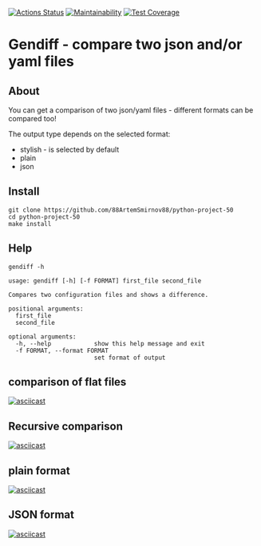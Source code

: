 
[![Actions Status](https://github.com/88ArtemSmirnov88/python-project-50/workflows/hexlet-check/badge.svg)](https://github.com/88ArtemSmirnov88/python-project-50/actions)
[![Maintainability](https://api.codeclimate.com/v1/badges/15935953afcdb706c4a2/maintainability)](https://codeclimate.com/github/88ArtemSmirnov88/python-project-50/maintainability)
[![Test Coverage](https://api.codeclimate.com/v1/badges/15935953afcdb706c4a2/test_coverage)](https://codeclimate.com/github/88ArtemSmirnov88/python-project-50/test_coverage)

# Gendiff - compare two json and/or yaml files
## About

You can get a comparison of two json/yaml files - different formats can be compared too!

The output type depends on the selected format:
* stylish - is selected by default
* plain
* json
## Install

```
git clone https://github.com/88ArtemSmirnov88/python-project-50
cd python-project-50
make install
```
## Help

```commandline
gendiff -h

usage: gendiff [-h] [-f FORMAT] first_file second_file

Compares two configuration files and shows a difference.

positional arguments:
  first_file
  second_file

optional arguments:
  -h, --help            show this help message and exit
  -f FORMAT, --format FORMAT
                        set format of output
```
## comparison of flat files
[![asciicast](https://asciinema.org/a/m7bQARwsbavWlqeQ6XENMaxzn.png)](https://asciinema.org/a/m7bQARwsbavWlqeQ6XENMaxzn)

## Recursive comparison
[![asciicast](https://asciinema.org/a/bZZJaBh6klcMzhuDlQL4NNhdc.png)](https://asciinema.org/a/bZZJaBh6klcMzhuDlQL4NNhdc)

## plain format
[![asciicast](https://asciinema.org/a/LjRUj9aYK2TiVN3VgPLuijsgW.png)](https://asciinema.org/a/LjRUj9aYK2TiVN3VgPLuijsgW)

## JSON format
[![asciicast](https://asciinema.org/a/iSGIjh1Lt3mmXKPiwZa3s4etl.png)](https://asciinema.org/a/iSGIjh1Lt3mmXKPiwZa3s4etl)
